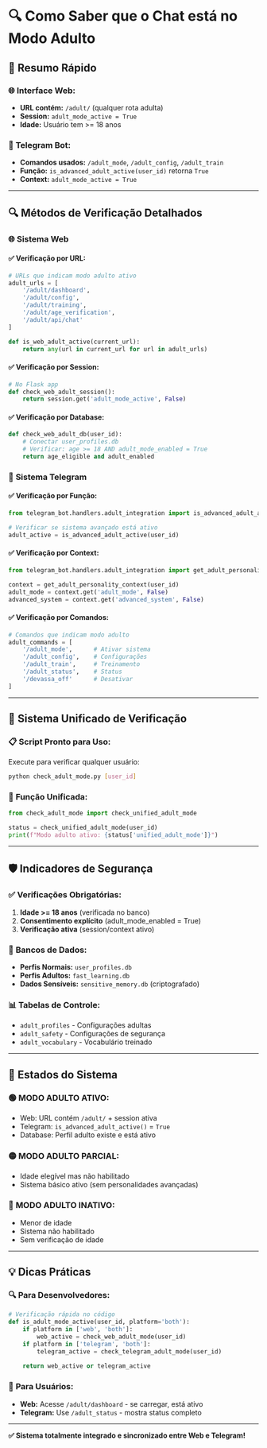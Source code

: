 # 🔍 Como Saber que o Chat está no Modo Adulto

## 🎯 **Resumo Rápido**

### 🌐 **Interface Web:**
- **URL contém:** `/adult/` (qualquer rota adulta)
- **Session:** `adult_mode_active = True`
- **Idade:** Usuário tem >= 18 anos

### 📱 **Telegram Bot:**
- **Comandos usados:** `/adult_mode`, `/adult_config`, `/adult_train`
- **Função:** `is_advanced_adult_active(user_id)` retorna `True`
- **Context:** `adult_mode_active = True`

---

## 🔍 **Métodos de Verificação Detalhados**

### 🌐 **Sistema Web**

#### ✅ **Verificação por URL:**
```python
# URLs que indicam modo adulto ativo
adult_urls = [
    '/adult/dashboard',
    '/adult/config', 
    '/adult/training',
    '/adult/age_verification',
    '/adult/api/chat'
]

def is_web_adult_active(current_url):
    return any(url in current_url for url in adult_urls)
```

#### ✅ **Verificação por Session:**
```python
# No Flask app
def check_web_adult_session():
    return session.get('adult_mode_active', False)
```

#### ✅ **Verificação por Database:**
```python
def check_web_adult_db(user_id):
    # Conectar user_profiles.db
    # Verificar: age >= 18 AND adult_mode_enabled = True
    return age_eligible and adult_enabled
```

### 📱 **Sistema Telegram**

#### ✅ **Verificação por Função:**
```python
from telegram_bot.handlers.adult_integration import is_advanced_adult_active

# Verificar se sistema avançado está ativo
adult_active = is_advanced_adult_active(user_id)
```

#### ✅ **Verificação por Context:**
```python
from telegram_bot.handlers.adult_integration import get_adult_personality_context

context = get_adult_personality_context(user_id)
adult_mode = context.get('adult_mode', False)
advanced_system = context.get('advanced_system', False)
```

#### ✅ **Verificação por Comandos:**
```python
# Comandos que indicam modo adulto
adult_commands = [
    '/adult_mode',      # Ativar sistema  
    '/adult_config',    # Configurações
    '/adult_train',     # Treinamento
    '/adult_status',    # Status
    '/devassa_off'      # Desativar
]
```

---

## 🔄 **Sistema Unificado de Verificação**

### 📋 **Script Pronto para Uso:**

Execute para verificar qualquer usuário:
```bash
python check_adult_mode.py [user_id]
```

### 🎯 **Função Unificada:**
```python
from check_adult_mode import check_unified_adult_mode

status = check_unified_adult_mode(user_id)
print(f"Modo adulto ativo: {status['unified_adult_mode']}")
```

---

## 🛡️ **Indicadores de Segurança**

### ✅ **Verificações Obrigatórias:**
1. **Idade >= 18 anos** (verificada no banco)
2. **Consentimento explícito** (adult_mode_enabled = True)
3. **Verificação ativa** (session/context ativo)

### 🔐 **Bancos de Dados:**
- **Perfis Normais:** `user_profiles.db`
- **Perfis Adultos:** `fast_learning.db`
- **Dados Sensíveis:** `sensitive_memory.db` (criptografado)

### 📊 **Tabelas de Controle:**
- `adult_profiles` - Configurações adultas
- `adult_safety` - Configurações de segurança
- `adult_vocabulary` - Vocabulário treinado

---

## 🚨 **Estados do Sistema**

### 🟢 **MODO ADULTO ATIVO:**
- Web: URL contém `/adult/` + session ativa
- Telegram: `is_advanced_adult_active()` = `True`
- Database: Perfil adulto existe e está ativo

### 🟡 **MODO ADULTO PARCIAL:**
- Idade elegível mas não habilitado
- Sistema básico ativo (sem personalidades avançadas)

### 🔴 **MODO ADULTO INATIVO:**
- Menor de idade
- Sistema não habilitado
- Sem verificação de idade

---

## 💡 **Dicas Práticas**

### 🔍 **Para Desenvolvedores:**
```python
# Verificação rápida no código
def is_adult_mode_active(user_id, platform='both'):
    if platform in ['web', 'both']:
        web_active = check_web_adult_mode(user_id)
    if platform in ['telegram', 'both']:
        telegram_active = check_telegram_adult_mode(user_id)
    
    return web_active or telegram_active
```

### 🎯 **Para Usuários:**
- **Web:** Acesse `/adult/dashboard` - se carregar, está ativo
- **Telegram:** Use `/adult_status` - mostra status completo

---

**✅ Sistema totalmente integrado e sincronizado entre Web e Telegram!**